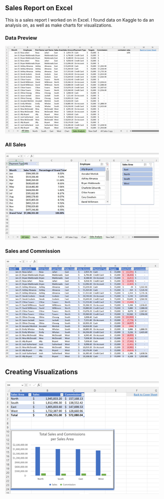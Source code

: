 ## Sales Report on Excel
This is a sales report I worked on in Excel. I found data on Kaggle to da an analysis on, as well as make charts for visualizations.




### Data Preview
![alt text](https://github.com/Zi-Stonga/Sales_Report/blob/main/Images/Sales5.png)


### All Sales
![alt text](https://github.com/Zi-Stonga/Sales_Report/blob/main/Images/Sales1.JPG)


### Sales and Commission

![alt text](https://github.com/Zi-Stonga/Sales_Report/blob/main/Images/Sales2.png)



## Creating Visualizations


![alt text](https://github.com/Zi-Stonga/Sales_Report/blob/main/Images/Sales4.png)






